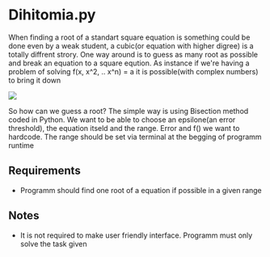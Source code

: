 # Dihitomia.py

When finding a root of a standart square equation is something could be done even by a weak student, a cubic(or equation with higher digree) is a totally diffrent strory. One way around is to guess as many root as possible and break an equation to a square eqution. As instance if we're having a problem of solving f(x, x^2, .. x^n) = a it is possible(with complex numbers) to bring it down

<img src="https://latex.codecogs.com/png.latex?f(x_0,&space;x,x^2,...x^n)&space;=&space;(x&space;-&space;x_n)(x&space;-&space;x_{n-1})&space;...&space;(x-x_1)"/> 

So how can we guess a root? The simple way is using Bisection method coded in Python. We want to be able to choose an epsilone(an error threshold), the equation itseld and the range. Error and f() we want to hardcode. The range should be set via terminal at the begging of programm runtime


## Requirements

- Programm should find one root of a equation if possible in a given range

## Notes

- It is not required to make user friendly interface. Programm must only solve the task given
